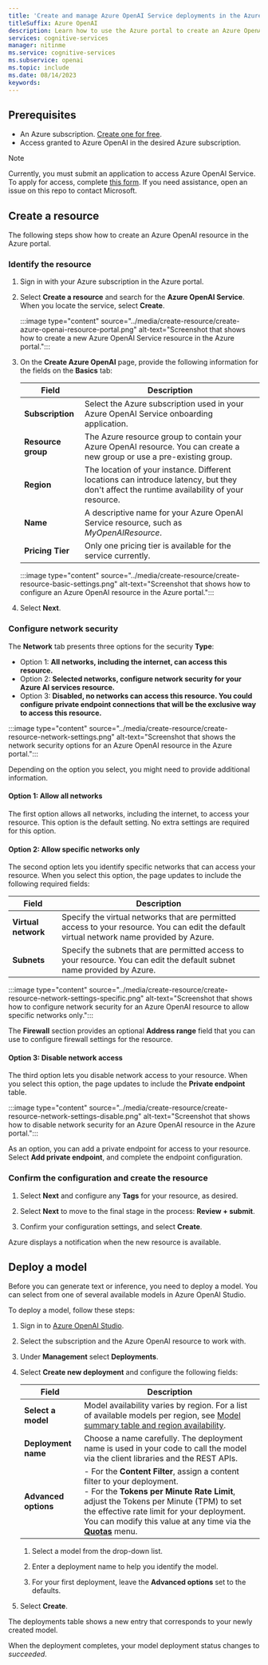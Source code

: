 ```yaml
---
title: 'Create and manage Azure OpenAI Service deployments in the Azure portal'
titleSuffix: Azure OpenAI
description: Learn how to use the Azure portal to create an Azure OpenAI resource and manage deployments with the Azure OpenAI Service.
services: cognitive-services
manager: nitinme
ms.service: cognitive-services
ms.subservice: openai
ms.topic: include
ms.date: 08/14/2023
keywords: 
---
```


## Prerequisites

- An Azure subscription. <a href="https://azure.microsoft.com/free/ai-services" target="_blank">Create one for free</a>.
- Access granted to Azure OpenAI in the desired Azure subscription.

> [!NOTE]
> Currently, you must submit an application to access Azure OpenAI Service. To apply for access, complete [this form](https://aka.ms/oai/access). If you need assistance, open an issue on this repo to contact Microsoft.

## Create a resource

The following steps show how to create an Azure OpenAI resource in the Azure portal. 

### Identify the resource

1. Sign in with your Azure subscription in the Azure portal.

1. Select **Create a resource** and search for the **Azure OpenAI Service**. When you locate the service, select **Create**.

   :::image type="content" source="../media/create-resource/create-azure-openai-resource-portal.png" alt-text="Screenshot that shows how to create a new Azure OpenAI Service resource in the Azure portal.":::

1. On the **Create Azure OpenAI** page, provide the following information for the fields on the **Basics** tab:

   | Field | Description |
   |---|---|
   | **Subscription** | Select the Azure subscription used in your Azure OpenAI Service onboarding application. |
   | **Resource group** | The Azure resource group to contain your Azure OpenAI resource. You can create a new group or use a pre-existing group. |
   | **Region** | The location of your instance. Different locations can introduce latency, but they don't affect the runtime availability of your resource. |
   | **Name** | A descriptive name for your Azure OpenAI Service resource, such as _MyOpenAIResource_. |
   | **Pricing Tier** | Only one pricing tier is available for the service currently. |

   :::image type="content" source="../media/create-resource/create-resource-basic-settings.png" alt-text="Screenshot that shows how to configure an Azure OpenAI resource in the Azure portal.":::

1. Select **Next**.

### Configure network security

The **Network** tab presents three options for the security **Type**:
   
- Option 1: **All networks, including the internet, can access this resource.**
- Option 2: **Selected networks, configure network security for your Azure AI services resource.**
- Option 3: **Disabled, no networks can access this resource. You could configure private endpoint connections that will be the exclusive way to access this resource.**

:::image type="content" source="../media/create-resource/create-resource-network-settings.png" alt-text="Screenshot that shows the network security options for an Azure OpenAI resource in the Azure portal.":::

Depending on the option you select, you might need to provide additional information.

#### Option 1: Allow all networks

The first option allows all networks, including the internet, to access your resource. This option is the default setting. No extra settings are required for this option.

#### Option 2: Allow specific networks only

The second option lets you identify specific networks that can access your resource. When you select this option, the page updates to include the following required fields:

| Field | Description |
|---|---|
| **Virtual network** | Specify the virtual networks that are permitted access to your resource. You can edit the default virtual network name provided by Azure. |
| **Subnets** | Specify the subnets that are permitted access to your resource. You can edit the default subnet name provided by Azure. |

:::image type="content" source="../media/create-resource/create-resource-network-settings-specific.png" alt-text="Screenshot that shows how to configure network security for an Azure OpenAI resource to allow specific networks only.":::

The **Firewall** section provides an optional **Address range** field that you can use to configure firewall settings for the resource.

#### Option 3: Disable network access

The third option lets you disable network access to your resource. When you select this option, the page updates to include the **Private endpoint** table.

:::image type="content" source="../media/create-resource/create-resource-network-settings-disable.png" alt-text="Screenshot that shows how to disable network security for an Azure OpenAI resource in the Azure portal.":::

As an option, you can add a private endpoint for access to your resource. Select **Add private endpoint**, and complete the endpoint configuration.

### Confirm the configuration and create the resource

1. Select **Next** and configure any **Tags** for your resource, as desired.

1. Select **Next** to move to the final stage in the process: **Review + submit**.

1. Confirm your configuration settings, and select **Create**.

Azure displays a notification when the new resource is available.

## Deploy a model

Before you can generate text or inference, you need to deploy a model. You can select from one of several available models in Azure OpenAI Studio.

To deploy a model, follow these steps:

1. Sign in to [Azure OpenAI Studio](https://oai.azure.com).

1. Select the subscription and the Azure OpenAI resource to work with.

1. Under **Management** select **Deployments**.

1. Select **Create new deployment** and configure the following fields:

   | Field | Description |
   |---|---|
   | **Select a model** | Model availability varies by region. For a list of available models per region, see [Model summary table and region availability](../concepts/models.md#model-summary-table-and-region-availability). |
   | **Deployment name** | Choose a name carefully. The deployment name is used in your code to call the model via the client libraries and the REST APIs. |
   | **Advanced options** | - For the **Content Filter**, assign a content filter to your deployment.<br> - For the **Tokens per Minute Rate Limit**, adjust the Tokens per Minute (TPM) to set the effective rate limit for your deployment. You can modify this value at any time via the [**Quotas**](../how-to/quota.md) menu. |

   1. Select a model from the drop-down list.

   1. Enter a deployment name to help you identify the model.

   1. For your first deployment, leave the **Advanced options** set to the defaults.

1. Select **Create**.

The deployments table shows a new entry that corresponds to your newly created model.

When the deployment completes, your model deployment status changes to _succeeded_.
